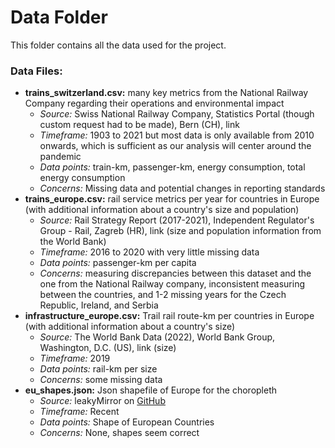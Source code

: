 # Data Folder

This folder contains all the data used for the project.

### Data Files:

- **trains_switzerland.csv:** many key metrics from the National Railway Company regarding their operations and environmental impact
  - *Source:* Swiss National Railway Company, Statistics Portal (though custom request had to be made), Bern (CH), link
  - *Timeframe:* 1903 to 2021 but most data is only available from 2010 onwards, which is sufficient as our analysis will center around the pandemic
  - *Data points:* train-km, passenger-km, energy consumption, total energy consumption
  - *Concerns:* Missing data and potential changes in reporting standards
- **trains_europe.csv:** rail service metrics per year for countries in Europe (with additional information about a country's size and population)
  - *Source:* Rail Strategy Report (2017-2021), Independent Regulator's Group - Rail, Zagreb (HR), link (size and population information from the World Bank)
  - *Timeframe:* 2016 to 2020 with very little missing data
  - *Data points:* passenger-km per capita
  - *Concerns:* measuring discrepancies between this dataset and the one from the National Railway company, inconsistent measuring between the countries, and 1-2 missing years for the Czech Republic, Ireland, and Serbia
- **infrastructure_europe.csv:** Trail rail route-km per countries in Europe (with additional information about a country's size)
  - *Source:* The World Bank Data (2022), World Bank Group, Washington, D.C. (US), link (size)
  - *Timeframe:* 2019
  - *Data points:* rail-km per size
  - *Concerns:* some missing data
- **eu_shapes.json:** Json shapefile of Europe for the choropleth
  - *Source:* leakyMirror on [GitHub](https://github.com/leakyMirror/map-of-europe/blob/master/TopoJSON/europe.topojson)
  - *Timeframe:* Recent
  - *Data points:* Shape of European Countries
  - *Concerns:* None, shapes seem correct

